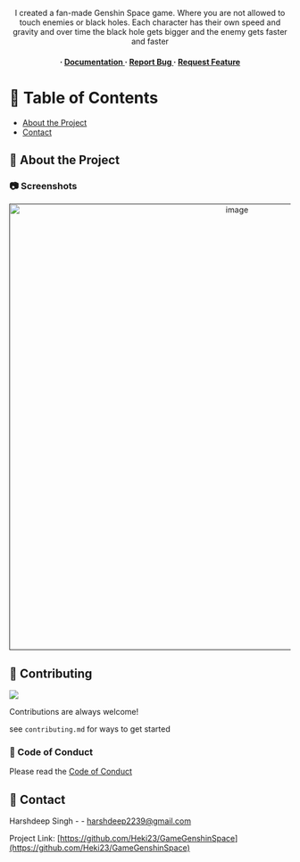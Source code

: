 <div align='center'>

<p>I created a fan-made Genshin Space game. Where you are not allowed to touch enemies or black holes. Each character has their own speed and gravity and over time the black hole gets bigger and the enemy gets faster and faster</p>

<h4> <span> · </span> <a href="https://github.com/Heki23/GameGenshinSpace/blob/master/README.md"> Documentation </a> <span> · </span> <a href="https://github.com/Heki23/GameGenshinSpace/issues"> Report Bug </a> <span> · </span> <a href="https://github.com/Heki23/GameGenshinSpace/issues"> Request Feature </a> </h4>


</div>

# :notebook_with_decorative_cover: Table of Contents

- [About the Project](#star2-about-the-project)
- [Contact](#handshake-contact)


## :star2: About the Project

### :camera: Screenshots
<div align="center"> <a href=""><img src="https://github.com/Heki23/GameGenshinSpace/blob/master/demo.gif" alt='image' width='800'/></a> </div>



## :wave: Contributing

<a href="https://github.com/Heki23/GameGenshinSpace/graphs/contributors"> <img src="https://contrib.rocks/image?repo=Louis3797/awesome-readme-template" /> </a>

Contributions are always welcome!

see `contributing.md` for ways to get started

### :scroll: Code of Conduct

Please read the [Code of Conduct](https://github.com/Heki23/GameGenshinSpace/blob/master/CODE_OF_CONDUCT.md)

## :handshake: Contact

Harshdeep Singh - - harshdeep2239@gmail.com

Project Link: [https://github.com/Heki23/GameGenshinSpace](https://github.com/Heki23/GameGenshinSpace)
